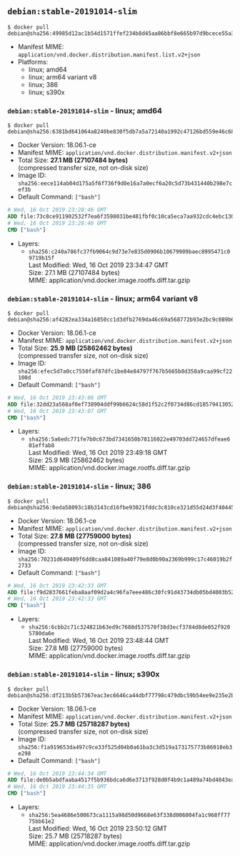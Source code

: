 ## `debian:stable-20191014-slim`

```console
$ docker pull debian@sha256:49985d12ac1b54d1571ffef234b8d45aa86bbf8e665b97d9bcece55a36b00d50
```

-	Manifest MIME: `application/vnd.docker.distribution.manifest.list.v2+json`
-	Platforms:
	-	linux; amd64
	-	linux; arm64 variant v8
	-	linux; 386
	-	linux; s390x

### `debian:stable-20191014-slim` - linux; amd64

```console
$ docker pull debian@sha256:6381bd641064a8240be830f5db7a5a72140a1992c47126bd559e46c6890514db
```

-	Docker Version: 18.06.1-ce
-	Manifest MIME: `application/vnd.docker.distribution.manifest.v2+json`
-	Total Size: **27.1 MB (27107484 bytes)**  
	(compressed transfer size, not on-disk size)
-	Image ID: `sha256:eece114ab04d175a5f6f736f9d0e16a7a0ecf6a20c5d73b431440b298e7cef3b`
-	Default Command: `["bash"]`

```dockerfile
# Wed, 16 Oct 2019 23:28:46 GMT
ADD file:73c8ce911902532f7ea6f3598031be481fbf0c10ca5eca7aa932cdc4ebc1300d in / 
# Wed, 16 Oct 2019 23:28:46 GMT
CMD ["bash"]
```

-	Layers:
	-	`sha256:c240a786fc37fb9064c9d73e7e835d0906b10679909baec8995471c09719b15f`  
		Last Modified: Wed, 16 Oct 2019 23:34:47 GMT  
		Size: 27.1 MB (27107484 bytes)  
		MIME: application/vnd.docker.image.rootfs.diff.tar.gzip

### `debian:stable-20191014-slim` - linux; arm64 variant v8

```console
$ docker pull debian@sha256:af4282ea334a16850cc1d3dfb2769da46c69a568772b93e2bc9c089b69cab27e
```

-	Docker Version: 18.06.1-ce
-	Manifest MIME: `application/vnd.docker.distribution.manifest.v2+json`
-	Total Size: **25.9 MB (25862462 bytes)**  
	(compressed transfer size, not on-disk size)
-	Image ID: `sha256:efec5d7a0cc7550faf87dfc1be84e84797f767b5665b8d358a9caa99cf22100d`
-	Default Command: `["bash"]`

```dockerfile
# Wed, 16 Oct 2019 23:43:06 GMT
ADD file:32dd23a568af0ef738904ddf99b6624c58d1f52c2f0734d86cd18579413052f5 in / 
# Wed, 16 Oct 2019 23:43:07 GMT
CMD ["bash"]
```

-	Layers:
	-	`sha256:5a6edc771fe7b0c673bd7341650b78116022e49703dd724657dfeae601effab8`  
		Last Modified: Wed, 16 Oct 2019 23:49:18 GMT  
		Size: 25.9 MB (25862462 bytes)  
		MIME: application/vnd.docker.image.rootfs.diff.tar.gzip

### `debian:stable-20191014-slim` - linux; 386

```console
$ docker pull debian@sha256:0eda58093c18b3143cd16fbe93021fddc3c810ce321d55d24d3f4044557da555
```

-	Docker Version: 18.06.1-ce
-	Manifest MIME: `application/vnd.docker.distribution.manifest.v2+json`
-	Total Size: **27.8 MB (27759000 bytes)**  
	(compressed transfer size, not on-disk size)
-	Image ID: `sha256:70231d640409f6dd8caa841089a40f79e8d0b90a2369b999c17c46019b2f2733`
-	Default Command: `["bash"]`

```dockerfile
# Wed, 16 Oct 2019 23:42:33 GMT
ADD file:f9d2837661feba8aaf09d2a4c96fa7eee486c30fc91d43734db05bd4003b52bb in / 
# Wed, 16 Oct 2019 23:42:33 GMT
CMD ["bash"]
```

-	Layers:
	-	`sha256:6cbb2c71c324821b63ed9c7688d537570f38d3ecf3784d8de052f9205780da6e`  
		Last Modified: Wed, 16 Oct 2019 23:48:44 GMT  
		Size: 27.8 MB (27759000 bytes)  
		MIME: application/vnd.docker.image.rootfs.diff.tar.gzip

### `debian:stable-20191014-slim` - linux; s390x

```console
$ docker pull debian@sha256:df213b5b57367eac3ec6646ca44dbf77798c479dbc59b54ee9e235e2b64570cc
```

-	Docker Version: 18.06.1-ce
-	Manifest MIME: `application/vnd.docker.distribution.manifest.v2+json`
-	Total Size: **25.7 MB (25718287 bytes)**  
	(compressed transfer size, not on-disk size)
-	Image ID: `sha256:f1a919653da497c9ce33f525d04b0a61ba3c3d519a173175773b86018eb3e298`
-	Default Command: `["bash"]`

```dockerfile
# Wed, 16 Oct 2019 23:44:34 GMT
ADD file:de0b5abdfaaba4517f5b936bdca6d6e3713f928d0f4b9c1a489a74bd4043ea38 in / 
# Wed, 16 Oct 2019 23:44:35 GMT
CMD ["bash"]
```

-	Layers:
	-	`sha256:5ea4686e500673ca1115a98d50d9668e63f338d006004fa1c968ff7775bb61e2`  
		Last Modified: Wed, 16 Oct 2019 23:50:12 GMT  
		Size: 25.7 MB (25718287 bytes)  
		MIME: application/vnd.docker.image.rootfs.diff.tar.gzip

